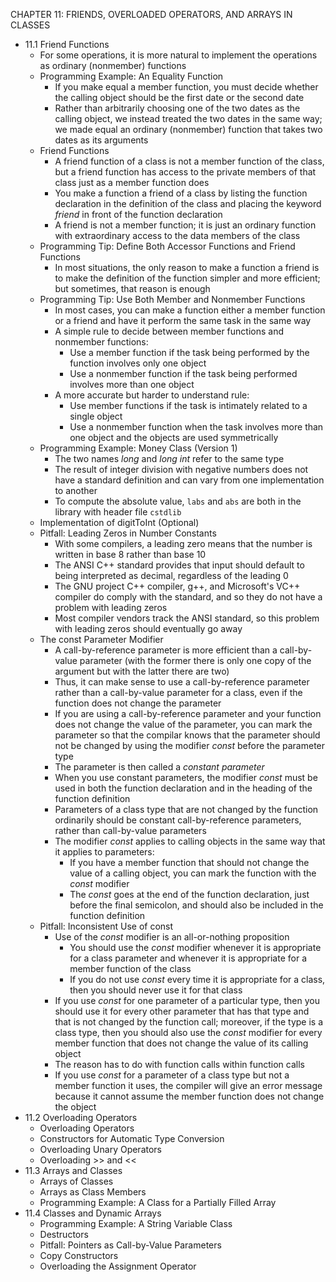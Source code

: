 CHAPTER 11: FRIENDS, OVERLOADED OPERATORS, AND ARRAYS IN CLASSES

- 11.1 Friend Functions
  - For some operations, it is more natural to implement the operations as ordinary (nonmember) functions
  - Programming Example: An Equality Function
    - If you make equal a member function, you must decide whether the calling object should be the first date or the second date
    - Rather than arbitrarily choosing one of the two dates as the calling object, we instead treated the two dates in the same way; we made equal an ordinary (nonmember) function that takes two dates as its arguments
  - Friend Functions
    - A friend function of a class is not a member function of the class, but a friend function has access to the private members of that class just as a member function does
    - You make a function a friend of a class by listing the function declaration in the definition of the class and placing the keyword *friend* in front of the function declaration
    - A friend is not a member function; it is just an ordinary function with extraordinary access to the data members of the class
  - Programming Tip: Define Both Accessor Functions and Friend Functions
    - In most situations, the only reason to make a function a friend is to make the definition of the function simpler and more efficient; but sometimes, that reason is enough
  - Programming Tip: Use Both Member and Nonmember Functions
    - In most cases, you can make a function either a member function or a friend and have it perform the same task in the same way
    - A simple rule to decide between member functions and nonmember functions:
      - Use a member function if the task being performed by the function involves only one object
      - Use a nonmember function if the task being performed involves more than one object
    - A more accurate but harder to understand rule:
      - Use member functions if the task is intimately related to a single object
      - Use a nonmember function when the task involves more than one object and the objects are used symmetrically
  - Programming Example: Money Class (Version 1)
    - The two names *long* and *long int* refer to the same type
    - The result of integer division with negative numbers does not have a standard definition and can vary from one implementation to another
    - To compute the absolute value, `labs` and `abs` are both in the library with header file `cstdlib`
  - Implementation of digitToInt (Optional)
  - Pitfall: Leading Zeros in Number Constants
    - With some compilers, a leading zero means that the number is written in base 8 rather than base 10
    - The ANSI C++ standard provides that input should default to being interpreted as decimal, regardless of the leading 0
    - The GNU project C++ compiler, g++, and Microsoft's VC++ compiler do comply with the standard, and so they do not have a problem with leading zeros
    - Most compiler vendors track the ANSI standard, so this problem with leading zeros should eventually go away
  - The const Parameter Modifier
    - A call-by-reference parameter is more efficient than a call-by-value parameter (with the former there is only one copy of the argument but with the latter there are two)
    - Thus, it can make sense to use a call-by-reference parameter rather than a call-by-value parameter for a class, even if the function does not change the parameter
    - If you are using a call-by-reference parameter and your function does not change the value of the parameter, you can mark the parameter so that the compilar knows that the parameter should not be changed by using the modifier *const* before the parameter type
    - The parameter is then called a *constant parameter*
    - When you use constant parameters, the modifier *const* must be used in both the function declaration and in the heading of the function definition
    - Parameters of a class type that are not changed by the function ordinarily should be constant call-by-reference parameters, rather than call-by-value parameters
    - The modifier *const* applies to calling objects in the same way that it applies to parameters:
      - If you have a member function that should not change the value of a calling object, you can mark the function with the *const* modifier
      - The *const* goes at the end of the function declaration, just before the final semicolon, and should also be included in the function definition
  - Pitfall: Inconsistent Use of const
    - Use of the *const* modifier is an all-or-nothing proposition
      - You should use the *const* modifier whenever it is appropriate for a class parameter and whenever it is appropriate for a member function of the class
      - If you do not use *const* every time it is appropriate for a class, then you should never use it for that class
    - If you use *const* for one parameter of a particular type, then you should use it for every other parameter that has that type and that is not changed by the function call; moreover, if the type is a class type, then you should also use the *const* modifier for every member function that does not change the value of its calling object
    - The reason has to do with function calls within function calls
    - If you use *const* for a parameter of a class type but not a member function it uses, the compiler will give an error message because it cannot assume the member function does not change the object
- 11.2 Overloading Operators
  - Overloading Operators
  - Constructors for Automatic Type Conversion
  - Overloading Unary Operators
  - Overloading >> and <<
- 11.3 Arrays and Classes
  - Arrays of Classes
  - Arrays as Class Members
  - Programming Example: A Class for a Partially Filled Array
- 11.4 Classes and Dynamic Arrays
  - Programming Example: A String Variable Class
  - Destructors
  - Pitfall: Pointers as Call-by-Value Parameters
  - Copy Constructors
  - Overloading the Assignment Operator

